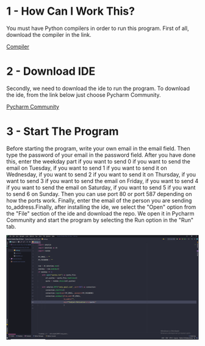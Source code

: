 # 1 - How Can I Work This?
You must have Python compilers in order to run this program.
First of all, download the compiler in the link.

[Compiler](https://www.python.org/downloads/)

# 2 - Download IDE

Secondly, we need to download the ide to run the program. To download the ide, from the link below
just choose Pycharm Community.

[Pycharm Community](https://www.jetbrains.com/pycharm/download/#section=windows)

# 3 - Start The Program
Before starting the program, write your own email in the email field. Then type the password of your email in the password field. After you have done this, enter the weekday part if you want to send 0 if you want to send the email on Tuesday, if you want to send 1 if you want to send it on Wednesday, if you want to send 2 if you want to send it on Thursday, if you want to send 3 if you want to send the email on Friday, if you want to send 4 if you want to send the email on Saturday, if you want to send 5 if you want to send 6 on Sunday. Then you can use port 80 or port 587 depending on how the ports work. Finally, enter the email of the person you are sending to_address.Finally, after installing the ide, we select the "Open" option from the "File" section of the ide and download the repo.
We open it in Pycharm Community and start the program by selecting the Run option in the "Run" tab.

![alt text](https://raw.githubusercontent.com/BahadirDogrusoz/Quotes-Sender/main/Pycharm.png)